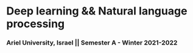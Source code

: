 
# Deep learning && Natural language processing

### Ariel University, Israel || Semester A - Winter 2021-2022
